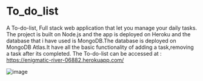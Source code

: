 # To_do_list

A To-do-list, Full stack web application that let you manage your daily tasks. The project is built on Node.js and the app is deployed on Heroku and the database that i have used is MongoDB.The database is deployed on MongoDB Atlas.It have all the basic functionality of adding a task,removing a task after its completed.
The To-do-list can be accessed at : https://enigmatic-river-06882.herokuapp.com/

![image](https://user-images.githubusercontent.com/77783033/126043503-ee5b347a-27c3-44b0-b44d-27a5a3b57c08.png)

